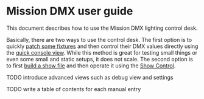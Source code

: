 # Mission DMX user guide

This document describes how to use the Mission DMX lighting control desk.

Basically, there are two ways to use the control desk. The first option is to quickly [patch some fixtures](Patching.md) and then control their DMX values directly using the [quick console view](Console.md). While this method is great for testing small things or even some small and static setups, it does not scale. The second option is to first [build a show file](ShowfileWorkflow.md) and then operate it using the [Show Control](ShowGUI.md).

TODO introduce advanced views such as debug view and settings

TODO write a table of contents for each manual entry
